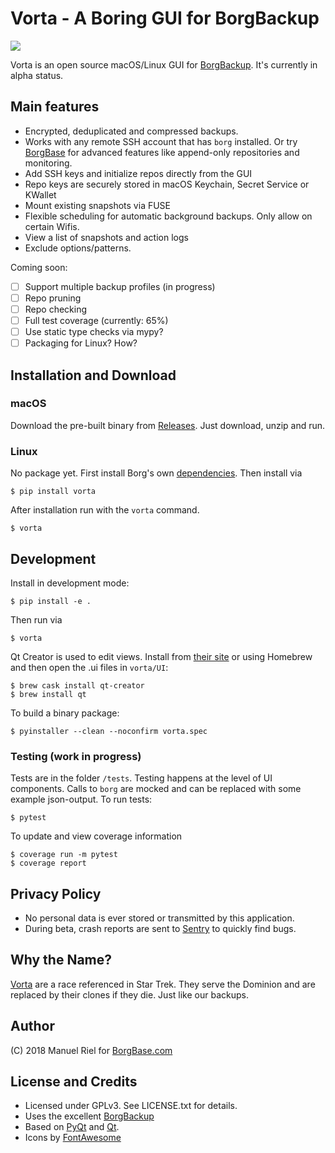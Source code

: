 # Vorta - A Boring GUI for BorgBackup

![](https://files.qmax.us/vorta-screencast-3.gif)

Vorta is an open source macOS/Linux GUI for [BorgBackup](https://borgbackup.readthedocs.io). It's currently in alpha status. 

## Main features

- Encrypted, deduplicated and compressed backups.
- Works with any remote SSH account that has `borg` installed. Or try [BorgBase](https://www.borgbase.com) for advanced features like append-only repositories and monitoring.
- Add SSH keys and initialize repos directly from the GUI
- Repo keys are securely stored in macOS Keychain, Secret Service or KWallet
- Mount existing snapshots via FUSE
- Flexible scheduling for automatic background backups. Only allow on certain Wifis.
- View a list of snapshots and action logs
- Exclude options/patterns.

Coming soon:

- [ ] Support multiple backup profiles (in progress)
- [ ] Repo pruning
- [ ] Repo checking
- [ ] Full test coverage (currently: 65%)
- [ ] Use static type checks via mypy?
- [ ] Packaging for Linux? How?

## Installation and Download
### macOS
Download the pre-built binary from [Releases](https://github.com/borgbase/vorta/releases). Just download, unzip and run.

### Linux
No package yet. First install Borg's own [dependencies](https://borgbackup.readthedocs.io/en/stable/installation.html#dependencies). Then install via
```
$ pip install vorta
```

After installation run with the `vorta` command.
```
$ vorta
```

## Development
Install in development mode:
```
$ pip install -e .
```

Then run via
```
$ vorta
```

Qt Creator is used to edit views. Install from [their site](https://www.qt.io/download) or using Homebrew and then open the .ui files in `vorta/UI`:
```
$ brew cask install qt-creator
$ brew install qt
```

To build a binary package:
```
$ pyinstaller --clean --noconfirm vorta.spec 
```

### Testing (work in progress)
Tests are in the folder `/tests`. Testing happens at the level of UI components. Calls to `borg` are mocked and can be replaced with some example json-output. To run tests:
```
$ pytest
```

To update and view coverage information
```
$ coverage run -m pytest
$ coverage report
```

## Privacy Policy
- No personal data is ever stored or transmitted by this application.
- During beta, crash reports are sent to [Sentry](https://sentry.io) to quickly find bugs.

## Why the Name?
[Vorta](http://memory-alpha.wikia.com/wiki/Vorta) are a race referenced in Star Trek. They serve the Dominion and are replaced by their clones if they die. Just like our backups.

## Author
(C) 2018 Manuel Riel for [BorgBase.com](https://www.borgbase.com)

## License and Credits
- Licensed under GPLv3. See LICENSE.txt for details.
- Uses the excellent [BorgBackup](https://www.borgbackup.org)
- Based on [PyQt](https://riverbankcomputing.com/software/pyqt/intro) and [Qt](https://www.qt.io).
- Icons by [FontAwesome](https://fontawesome.com)
